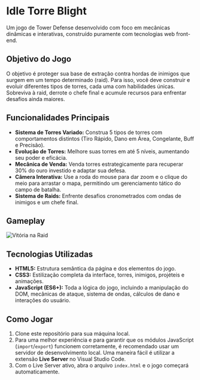 # Idle Torre Blight

Um jogo de Tower Defense desenvolvido com foco em mecânicas dinâmicas e interativas, construído puramente com tecnologias web front-end.

## Objetivo do Jogo

O objetivo é proteger sua base de extração contra hordas de inimigos que surgem em um tempo determinado (raid). Para isso, você deve construir e evoluir diferentes tipos de torres, cada uma com habilidades únicas. Sobreviva à raid, derrote o chefe final e acumule recursos para enfrentar desafios ainda maiores.

## Funcionalidades Principais

-   **Sistema de Torres Variado:** Construa 5 tipos de torres com comportamentos distintos (Tiro Rápido, Dano em Área, Congelante, Buff e Precisão).
-   **Evolução de Torres:** Melhore suas torres em até 5 níveis, aumentando seu poder e eficácia.
-   **Mecânica de Venda:** Venda torres estrategicamente para recuperar 30% do ouro investido e adaptar sua defesa.
-   **Câmera Interativa:** Use a roda do mouse para dar zoom e o clique do meio para arrastar o mapa, permitindo um gerenciamento tático do campo de batalha.
-   **Sistema de Raids:** Enfrente desafios cronometrados com ondas de inimigos e um chefe final.

## Gameplay

![Vitória na Raid](https://drive.google.com/uc?export=view&id=196Oai_XcK1nsi-Mn9U4unDVbfBHyFu3K)

## Tecnologias Utilizadas

-   **HTML5:** Estrutura semântica da página e dos elementos do jogo.
-   **CSS3:** Estilização completa da interface, torres, inimigos, projéteis e animações.
-   **JavaScript (ES6+):** Toda a lógica do jogo, incluindo a manipulação do DOM, mecânicas de ataque, sistema de ondas, cálculos de dano e interações do usuário.

## Como Jogar

1.  Clone este repositório para sua máquina local.
2.  Para uma melhor experiência e para garantir que os módulos JavaScript (`import`/`export`) funcionem corretamente, é recomendado usar um servidor de desenvolvimento local. Uma maneira fácil é utilizar a extensão **Live Server** no Visual Studio Code.
3.  Com o Live Server ativo, abra o arquivo `index.html` e o jogo começará automaticamente.
